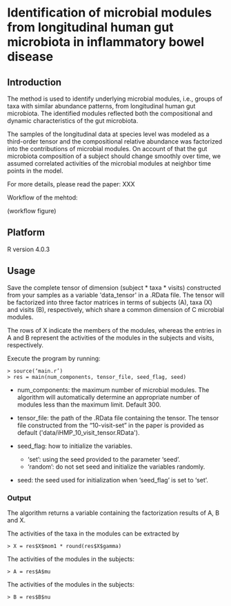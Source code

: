 
# Identification of microbial modules from longitudinal human gut microbiota in inflammatory bowel disease

## Introduction

The method is used to identify underlying microbial modules, i.e., groups of taxa with similar abundance patterns, from longitudinal human gut microbiota. The identified modules reflected both the compositional and dynamic characteristics of the gut microbiota.

The samples of the longitudinal data at species level was modeled as a third-order tensor and the compositional relative abundance was factorized into the contributions of microbial modules. On account of that the gut microbiota composition of a subject should change smoothly over time, we assumed correlated activities of the microbial modules at neighbor time points in the model.

For more details, please read the paper: XXX

Workflow of the mehtod:

(workflow figure)

## Platform

R version 4.0.3

## Usage

Save the complete tensor of dimension (subject * taxa * visits) constructed from your samples as a variable 'data_tensor' in a .RData file.
The tensor will be factorized into three factor matrices in terms of subjects (A), taxa (X) and visits (B), respectively, which share a common dimension of C microbial modules. 

The rows of X indicate the members of the modules, whereas the entries in A and B represent the activities of the modules in the subjects and visits, respectively.

Execute the program by running:

```
> source(‘main.r’)
> res = main(num_components, tensor_file, seed_flag, seed)
```

- num_components: the maximum number of microbial modules. The algorithm will automatically determine an appropriate number of modules less than the maximum limit. Default 300.
 
- tensor_file: the path of the .RData file containing the tensor. The tensor file constructed from the “10-visit-set” in the paper is provided as default ('data/iHMP_10_visit_tensor.RData').

- seed_flag: how to initialize the variables.

  - ‘set’: using the seed provided to the parameter ‘seed’.
  - ‘random’: do not set seed and initialize the variables randomly.
	
- seed: the seed used for initialization when ‘seed_flag’ is set to ‘set’.

### Output

The algorithm returns a variable containing the factorization results of A, B and X. 

The activities of the taxa in the modules can be extracted by

```
> X = res$X$mom1 * round(res$X$gamma)
```

The activities of the modules in the subjects:

```
> A = res$A$mu
```

The activities of the modules in the subjects:

```
> B = res$B$nu
```


